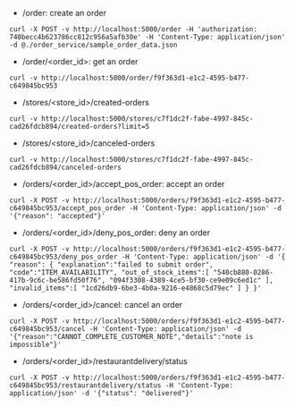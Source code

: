 * /order: create an order
```
curl -X POST -v http://localhost:5000/order -H 'authorization: 740becc4b623786cc812c956a5afb30e' -H 'Content-Type: application/json' -d @./order_service/sample_order_data.json
```

* /order/<order_id>: get an order
```
curl -v http://localhost:5000/order/f9f363d1-e1c2-4595-b477-c649845bc953
```

* /stores/<store_id>/created-orders
```
curl -v http://localhost:5000/stores/c7f1dc2f-fabe-4997-845c-cad26fdcb894/created-orders?limit=5
```

* /stores/<store_id>/canceled-orders
```
curl -v http://localhost:5000/stores/c7f1dc2f-fabe-4997-845c-cad26fdcb894/canceled-orders
```

* /orders/<order_id>/accept_pos_order: accept an order
```
curl -X POST -v http://localhost:5000/orders/f9f363d1-e1c2-4595-b477-c649845bc953/accept_pos_order -H 'Content-Type: application/json' -d '{"reason": "accepted"}'
```

* /orders/<order_id>/deny_pos_order: deny an order
```
curl -X POST -v http://localhost:5000/orders/f9f363d1-e1c2-4595-b477-c649845bc953/deny_pos_order -H 'Content-Type: application/json' -d '{ "reason": { "explanation":"failed to submit order", "code":"ITEM_AVAILABILITY", "out_of_stock_items":[ "540cb880-0286-417b-9c6c-be586fd50f76", "094f3308-4389-4ce5-bf30-ce9e09c6ed1c" ], "invalid_items":[ "1cd26db9-6be3-4b0a-9216-e4868c5d79ec" ] } }'
```

* /orders/<order_id>/cancel: cancel an order
```
curl -X POST -v http://localhost:5000/orders/f9f363d1-e1c2-4595-b477-c649845bc953/cancel -H 'Content-Type: application/json' -d '{"reason":"CANNOT_COMPLETE_CUSTOMER_NOTE","details":"note is impossible"}'
```

* /orders/<order_id>/restaurantdelivery/status
```
curl -X POST -v http://localhost:5000/orders/f9f363d1-e1c2-4595-b477-c649845bc953/restaurantdelivery/status -H 'Content-Type: application/json' -d '{"status": "delivered"}'
```